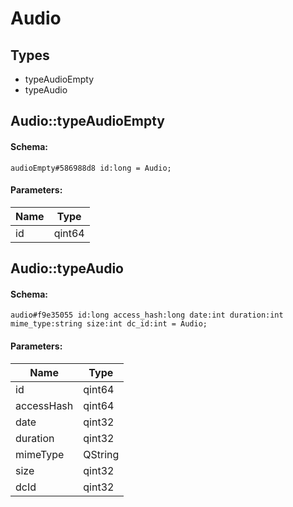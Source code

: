 # Audio

## Types

* typeAudioEmpty
* typeAudio

## Audio::typeAudioEmpty

#### Schema:

`audioEmpty#586988d8 id:long = Audio;`

#### Parameters:

|Name|Type|
|----|----|
|id|qint64|

## Audio::typeAudio

#### Schema:

`audio#f9e35055 id:long access_hash:long date:int duration:int mime_type:string size:int dc_id:int = Audio;`

#### Parameters:

|Name|Type|
|----|----|
|id|qint64|
|accessHash|qint64|
|date|qint32|
|duration|qint32|
|mimeType|QString|
|size|qint32|
|dcId|qint32|

